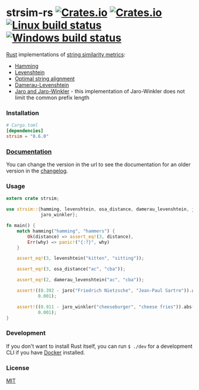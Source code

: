 # strsim-rs [![Crates.io](https://img.shields.io/crates/v/strsim.svg)](https://crates.io/crates/strsim) [![Crates.io](https://img.shields.io/crates/l/strsim.svg?maxAge=2592000)](https://github.com/dguo/strsim-rs/blob/master/LICENSE) [![Linux build status](https://travis-ci.org/dguo/strsim-rs.svg?branch=master)](https://travis-ci.org/dguo/strsim-rs) [![Windows build status](https://ci.appveyor.com/api/projects/status/ggue6i785618a39w?svg=true)](https://ci.appveyor.com/project/dguo/strsim-rs)

[Rust](https://www.rust-lang.org) implementations of [string similarity metrics]:
  - [Hamming]
  - [Levenshtein]
  - [Optimal string alignment]
  - [Damerau-Levenshtein]
  - [Jaro and Jaro-Winkler] - this implementation of Jaro-Winkler does not limit the common prefix length

### Installation
```toml
# Cargo.toml
[dependencies]
strsim = "0.6.0"
```

### [Documentation](https://docs.rs/strsim/)
You can change the version in the url to see the documentation for an older
version in the
[changelog](https://github.com/dguo/strsim-rs/blob/master/CHANGELOG.md).

### Usage
```rust
extern crate strsim;

use strsim::{hamming, levenshtein, osa_distance, damerau_levenshtein, jaro,
             jaro_winkler};

fn main() {
    match hamming("hamming", "hammers") {
        Ok(distance) => assert_eq!(3, distance),
        Err(why) => panic!("{:?}", why)
    }

    assert_eq!(3, levenshtein("kitten", "sitting"));

    assert_eq!(3, osa_distance("ac", "cba"));

    assert_eq!(2, damerau_levenshtein("ac", "cba"));

    assert!((0.392 - jaro("Friedrich Nietzsche", "Jean-Paul Sartre")).abs() <
            0.001);

    assert!((0.911 - jaro_winkler("cheeseburger", "cheese fries")).abs() <
            0.001);
}
```

### Development
If you don't want to install Rust itself, you can run `$ ./dev` for a
development CLI if you have [Docker] installed.

### License
[MIT](https://github.com/dguo/strsim-rs/blob/master/LICENSE)

[string similarity metrics]:http://en.wikipedia.org/wiki/String_metric
[Damerau-Levenshtein]:http://en.wikipedia.org/wiki/Damerau%E2%80%93Levenshtein_distance
[Jaro and Jaro-Winkler]:http://en.wikipedia.org/wiki/Jaro%E2%80%93Winkler_distance
[Levenshtein]:http://en.wikipedia.org/wiki/Levenshtein_distance
[Hamming]:http://en.wikipedia.org/wiki/Hamming_distance
[Optimal string alignment]:https://en.wikipedia.org/wiki/Damerau%E2%80%93Levenshtein_distance#Optimal_string_alignment_distance
[Docker]:https://docs.docker.com/engine/installation/
